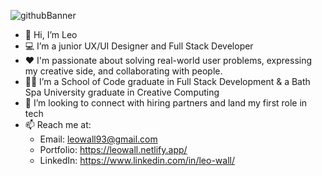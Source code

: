 ![githubBanner](https://user-images.githubusercontent.com/99083396/190916189-5652cd94-ff54-4d58-affa-b86d56c476db.png)


- 👋 Hi, I’m Leo
- :computer: I’m a junior UX/UI Designer and Full Stack Developer
- :heart: I'm passionate about solving real-world user problems, expressing my creative side, and collaborating with people.
- :man_student: I’m a School of Code graduate in Full Stack Development & a Bath Spa University graduate in Creative Computing
- 👀 I’m looking to connect with hiring partners and land my first role in tech 
- 📫 Reach me at: 
  - Email: leowall93@gmail.com
  - Portfolio: https://leowall.netlify.app/
  - LinkedIn: https://www.linkedin.com/in/leo-wall/

<!---
leoarthurwall/leoarthurwall is a ✨ special ✨ repository because its `README.md` (this file) appears on your GitHub profile.
You can click the Preview link to take a look at your changes.
--->

